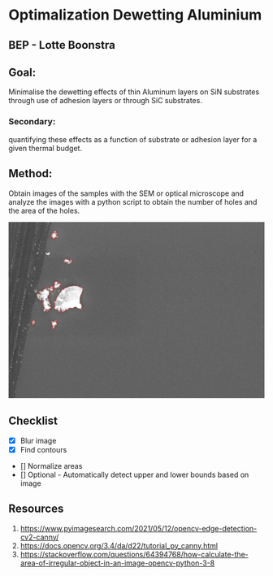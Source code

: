 # Optimalization Dewetting Aluminium
## BEP - Lotte Boonstra

## Goal:
Minimalise the dewetting effects of thin Aluminum layers on SiN substrates through use of adhesion layers or through SiC substrates.

### Secondary:
quantifying these effects as a function of substrate or adhesion layer for a given thermal budget.

## Method:
Obtain images of the samples with the SEM or optical microscope and analyze the images with a python script to obtain the number of holes and the area of the holes.


![img.png](images/results/first-contour.png)

## Checklist
- [x] Blur image
- [x] Find contours
- [] Normalize areas
- [] Optional - Automatically detect upper and lower bounds based on image

## Resources
1. https://www.pyimagesearch.com/2021/05/12/opencv-edge-detection-cv2-canny/
2. https://docs.opencv.org/3.4/da/d22/tutorial_py_canny.html
3. https://stackoverflow.com/questions/64394768/how-calculate-the-area-of-irregular-object-in-an-image-opencv-python-3-8